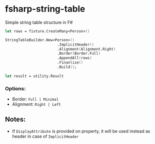 # fsharp-string-table
Simple string table structure in F#

```fsharp
let rows = fixture.CreateMany<Person>()

StringTableBuilder.New<Person>()
                        .ImplicitHeader()
                        .Alignment(Alignment.Right)
                        .Border(Border.Full)
                        .AppendAll(rows)
                        .Finanlize()
                        .Build();
    
let result = utility.Result
 ```
 
 ### Options:
 - Border: `Full | Minimal`
 - Alignment: `Right | Left`
 
 ## Notes:
 - If `DisplayAttribute` is provided on property, it will be used instead as header in case of `ImplicitHeader`
